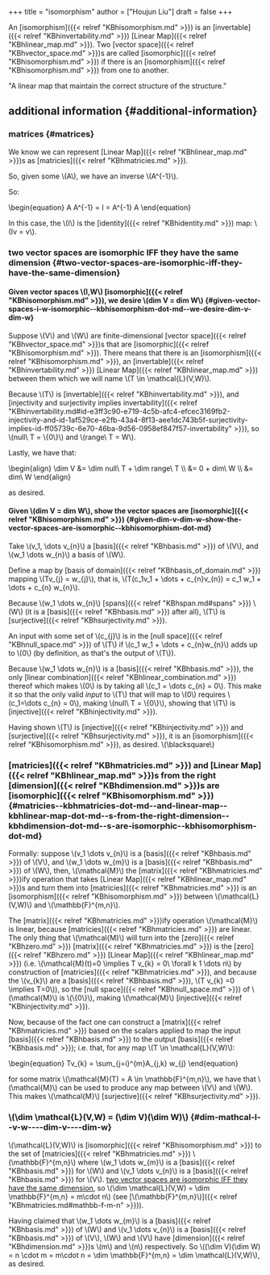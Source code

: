 +++
title = "isomorphism"
author = ["Houjun Liu"]
draft = false
+++

An [isomorphism]({{< relref "KBhisomorphism.md" >}}) is an [invertable]({{< relref "KBhinvertability.md" >}}) [Linear Map]({{< relref "KBhlinear_map.md" >}}). Two [vector space]({{< relref "KBhvector_space.md" >}})s are called [isomorphic]({{< relref "KBhisomorphism.md" >}}) if there is an [isomorphism]({{< relref "KBhisomorphism.md" >}}) from one to another.

"A linear map that maintain the correct structure of the structure."


## additional information {#additional-information}


### matrices {#matrices}

We know we can represent [Linear Map]({{< relref "KBhlinear_map.md" >}})s as [matricies]({{< relref "KBhmatricies.md" >}}).

So, given some \\(A\\), we have an inverse \\(A^{-1}\\).

So:

\begin{equation}
A A^{-1} = I = A^{-1} A
\end{equation}

In this case, the \\(I\\) is the [identity]({{< relref "KBhidentity.md" >}}) map: \\(Iv = v\\).


### two vector spaces are isomorphic IFF they have the same dimension {#two-vector-spaces-are-isomorphic-iff-they-have-the-same-dimension}


#### Given vector spaces \\(I,W\\) [isomorphic]({{< relref "KBhisomorphism.md" >}}), we desire \\(dim V = dim W\\) {#given-vector-spaces-i-w-isomorphic--kbhisomorphism-dot-md--we-desire-dim-v-dim-w}

Suppose \\(V\\) and \\(W\\) are finite-dimensional [vector space]({{< relref "KBhvector_space.md" >}})s that are [isomorphic]({{< relref "KBhisomorphism.md" >}}). There means that there is an [isomorphism]({{< relref "KBhisomorphism.md" >}}), an [invertable]({{< relref "KBhinvertability.md" >}}) [Linear Map]({{< relref "KBhlinear_map.md" >}}) between them which we will name \\(T \in  \mathcal{L}(V,W)\\).

Because \\(T\\) is [invertable]({{< relref "KBhinvertability.md" >}}), and [injectivity and surjectivity implies invertability]({{< relref "KBhinvertability.md#id-e3ff3c90-e719-4c5b-afc4-efcec3169fb2-injectivity-and-id-1af529ce-e2fb-43a4-8f13-aee1dc743b5f-surjectivity-implies-id-ff05739c-6e70-46ba-9d56-0958ef847f57-invertability" >}}), so \\(null\ T = \\{0\\}\\) and \\(range\ T = W\\).

Lastly, we have that:

\begin{align}
\dim V &= \dim null\ T + \dim range\ T  \\\\
&= 0 + dim\ W  \\\\
&= dim\ W
\end{align}

as desired.


#### Given \\(dim V = dim W\\), show the vector spaces are [isomorphic]({{< relref "KBhisomorphism.md" >}}) {#given-dim-v-dim-w-show-the-vector-spaces-are-isomorphic--kbhisomorphism-dot-md}

Take \\(v\_1, \dots v\_{n}\\) a [basis]({{< relref "KBhbasis.md" >}}) of \\(V\\), and \\(w\_1 \dots w\_{n}\\) a basis of \\(W\\).

Define a map by [basis of domain]({{< relref "KBhbasis_of_domain.md" >}}) mapping \\(Tv\_{j} = w\_{j}\\), that is, \\(T(c\_1v\_1 + \dots + c\_{n}v\_{n}) = c\_1 w\_1 + \dots + c\_{n} w\_{n}\\).

Because \\(w\_1 \dots  w\_{n}\\) [spans]({{< relref "KBhspan.md#spans" >}}) \\(W\\) (it is a [basis]({{< relref "KBhbasis.md" >}}) after all), \\(T\\) is [surjective]({{< relref "KBhsurjectivity.md" >}}).

An input with some set of \\(c\_{j}\\) is in the [null space]({{< relref "KBhnull_space.md" >}}) of \\(T\\) if \\(c\_1 w\_1 + \dots + c\_{n}w\_{n}\\) adds up to \\(0\\) (by definition, as that's the output of \\(T\\)).

Because \\(w\_1 \dots w\_{n}\\) is a [basis]({{< relref "KBhbasis.md" >}}), the only [linear combination]({{< relref "KBhlinear_combination.md" >}}) thereof which makes \\(0\\) is by taking all \\(c\_1 = \dots c\_{n} = 0\\). This make it so that the only valid _input_ to \\(T\\) that will map to \\(0\\) requires \\(c\_1=\dots c\_{n} = 0\\), making \\(null\ T = \\{0\\}\\), showing that \\(T\\) is [injective]({{< relref "KBhinjectivity.md" >}}).

Having shown \\(T\\) is [injective]({{< relref "KBhinjectivity.md" >}}) and [surjective]({{< relref "KBhsurjectivity.md" >}}), it is an [isomorphism]({{< relref "KBhisomorphism.md" >}}), as desired. \\(\blacksquare\\)


### [matricies]({{< relref "KBhmatricies.md" >}}) and [Linear Map]({{< relref "KBhlinear_map.md" >}})s from the right [dimension]({{< relref "KBhdimension.md" >}})s are [isomorphic]({{< relref "KBhisomorphism.md" >}}) {#matricies--kbhmatricies-dot-md--and-linear-map--kbhlinear-map-dot-md--s-from-the-right-dimension--kbhdimension-dot-md--s-are-isomorphic--kbhisomorphism-dot-md}

Formally: suppose \\(v\_1 \dots v\_{n}\\) is a [basis]({{< relref "KBhbasis.md" >}}) of \\(V\\), and \\(w\_1 \dots w\_{m}\\) is a [basis]({{< relref "KBhbasis.md" >}}) of \\(W\\), then, \\(\mathcal{M}\\) the [matrix]({{< relref "KBhmatricies.md" >}})ify operation that takes [Linear Map]({{< relref "KBhlinear_map.md" >}})s and turn them into [matricies]({{< relref "KBhmatricies.md" >}}) is an [isomorphism]({{< relref "KBhisomorphism.md" >}}) between \\(\mathcal{L}(V,W)\\) and \\(\mathbb{F}^{m,n}\\).

The [matrix]({{< relref "KBhmatricies.md" >}})ify operation \\(\mathcal{M}\\) is linear, because [matricies]({{< relref "KBhmatricies.md" >}}) are linear. The only thing that \\(\mathcal{M}\\) will turn into the [zero]({{< relref "KBhzero.md" >}}) [matrix]({{< relref "KBhmatricies.md" >}}) is the [zero]({{< relref "KBhzero.md" >}}) [Linear Map]({{< relref "KBhlinear_map.md" >}}) (i.e. \\(\mathcal{M}(t)=0 \implies T v\_{k} = 0\ \forall k 1 \dots n\\) by construction of [matricies]({{< relref "KBhmatricies.md" >}}), and because the \\(v\_{k}\\) are a [basis]({{< relref "KBhbasis.md" >}}), \\(T v\_{k} =0 \implies T=0\\)), so the [null space]({{< relref "KBhnull_space.md" >}}) of \\(\mathcal{M}\\) is \\(\\{0\\}\\), making \\(\mathcal{M}\\) [injective]({{< relref "KBhinjectivity.md" >}}).

Now, because of the fact one can construct a [matrix]({{< relref "KBhmatricies.md" >}}) based on the scalars applied to map the input [basis]({{< relref "KBhbasis.md" >}}) to the output [basis]({{< relref "KBhbasis.md" >}}); i.e. that, for any map \\(T \in \mathcal{L}(V,W)\\):

\begin{equation}
Tv\_{k} = \sum\_{j=i}^{m}A\_{j,k} w\_{j}
\end{equation}

for some matrix \\(\mathcal{M}(T) = A \in \mathbb{F}^{m,n}\\), we have that \\(\mathcal{M}\\) can be used to produce any map between \\(V\\) and \\(W\\). This makes \\(\mathcal{M}\\) [surjective]({{< relref "KBhsurjectivity.md" >}}).


### \\(\dim \mathcal{L}(V,W) = (\dim V)(\dim W)\\) {#dim-mathcal-l--v-w----dim-v----dim-w}

\\(\mathcal{L}(V,W)\\) is [isomorphic]({{< relref "KBhisomorphism.md" >}}) to the set of [matricies]({{< relref "KBhmatricies.md" >}}) \\(\mathbb{F}^{m,n}\\) where \\(w\_1 \dots w\_{m}\\) is a [basis]({{< relref "KBhbasis.md" >}}) for \\(W\\) and \\(v\_1 \dots v\_{n}\\) is a [basis]({{< relref "KBhbasis.md" >}}) for \\(V\\). [two vector spaces are isomorphic IFF they have the same dimension](#two-vector-spaces-are-isomorphic-iff-they-have-the-same-dimension), so \\(\dim \mathcal{L}(V,W) = \dim \mathbb{F}^{m,n} = m\cdot n\\) (see [\\(\mathbb{F}^{m,n}\\)]({{< relref "KBhmatricies.md#mathbb-f-m-n" >}})).

Having claimed that \\(w\_1 \dots w\_{m}\\) is a [basis]({{< relref "KBhbasis.md" >}}) of \\(W\\) and \\(v\_1 \dots  v\_{n}\\) is a [basis]({{< relref "KBhbasis.md" >}}) of \\(V\\), \\(W\\) and \\(V\\) have [dimension]({{< relref "KBhdimension.md" >}})s \\(m\\) and \\(n\\) respectively. So \\((\dim V)(\dim W) = n \cdot m = m\cdot n = \dim \mathbb{F}^{m,n} = \dim \mathcal{L}(V,W)\\), as desired.